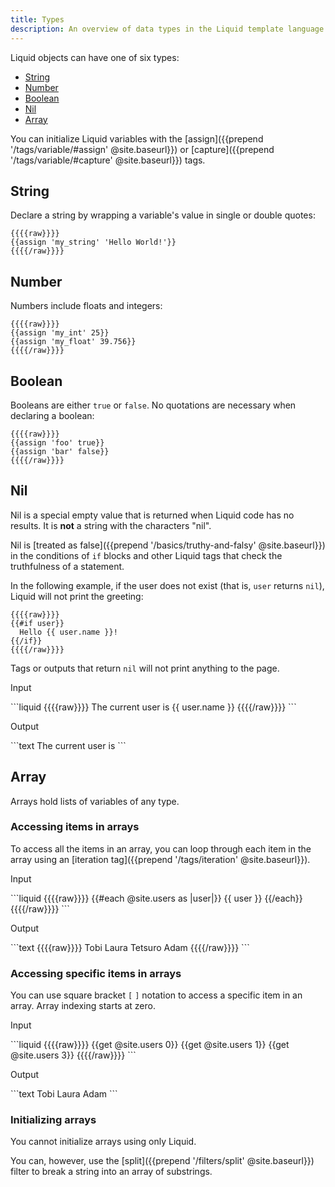 ```yaml
---
title: Types
description: An overview of data types in the Liquid template language.
---
```


Liquid objects can have one of six types:

- [String](#string)
- [Number](#number)
- [Boolean](#boolean)
- [Nil](#nil)
- [Array](#array)

You can initialize Liquid variables with the [assign]({{prepend '/tags/variable/#assign' @site.baseurl}}) or [capture]({{prepend '/tags/variable/#capture' @site.baseurl}}) tags.

## String

Declare a string by wrapping a variable's value in single or double quotes:

```liquid
{{{{raw}}}}
{{assign 'my_string' 'Hello World!'}}
{{{{/raw}}}}
```

## Number

Numbers include floats and integers:

```liquid
{{{{raw}}}}
{{assign 'my_int' 25}}
{{assign 'my_float' 39.756}}
{{{{/raw}}}}
```

## Boolean

Booleans are either `true` or `false`. No quotations are necessary when declaring a boolean:

```liquid
{{{{raw}}}}
{{assign 'foo' true}}
{{assign 'bar' false}}
{{{{/raw}}}}
```

## Nil

Nil is a special empty value that is returned when Liquid code has no results. It is **not** a string with the characters "nil".

Nil is [treated as false]({{prepend '/basics/truthy-and-falsy' @site.baseurl}}) in the conditions of `if` blocks and other Liquid tags that check the truthfulness of a statement.

In the following example, if the user does not exist (that is, `user` returns `nil`), Liquid will not print the greeting:

```liquid
{{{{raw}}}}
{{#if user}}
  Hello {{ user.name }}!
{{/if}}
{{{{/raw}}}}
```

Tags or outputs that return `nil` will not print anything to the page.

<p class="code-label">Input</p>
```liquid
{{{{raw}}}}
The current user is {{ user.name }}
{{{{/raw}}}}
```

<p class="code-label">Output</p>
```text
The current user is
```

## Array

Arrays hold lists of variables of any type.

### Accessing items in arrays

To access all the items in an array, you can loop through each item in the array using an [iteration tag]({{prepend '/tags/iteration' @site.baseurl}}).

<p class="code-label">Input</p>
```liquid
{{{{raw}}}}
<!-- if site.users = "Tobi", "Laura", "Tetsuro", "Adam" -->
{{#each @site.users as |user|}}
  {{ user }}
{{/each}}
{{{{/raw}}}}
```

<p class="code-label">Output</p>
```text
{{{{raw}}}}
Tobi Laura Tetsuro Adam
{{{{/raw}}}}
```

### Accessing specific items in arrays

You can use square bracket `[` `]` notation to access a specific item in an array. Array indexing starts at zero.

<p class="code-label">Input</p>
```liquid
{{{{raw}}}}
<!-- if site.users = "Tobi", "Laura", "Tetsuro", "Adam" -->
{{get @site.users 0}}
{{get @site.users 1}}
{{get @site.users 3}}
{{{{/raw}}}}
```

<p class="code-label">Output</p>
```text
Tobi
Laura
Adam
```

### Initializing arrays

You cannot initialize arrays using only Liquid.

You can, however, use the [split]({{prepend '/filters/split' @site.baseurl}}) filter to break a string into an array of substrings.
